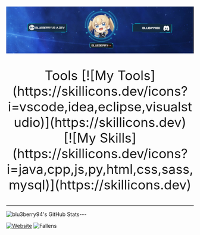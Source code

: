 <div align="center">

  ![banner](https://raw.githubusercontent.com/blu3berry94/blu3berry94/main/blub_banner.jpg)
  <p style="font-size: 35px;">Tools
  [![My Tools](https://skillicons.dev/icons?i=vscode,idea,eclipse,visualstudio)](https://skillicons.dev)
  <br>
  [![My Skills](https://skillicons.dev/icons?i=java,cpp,js,py,html,css,sass,mysql)](https://skillicons.dev)
</div>

---
  <img align="left" alt="blu3berry94's GitHub Stats" src="https://github-readme-stats.vercel.app/api?username=blu3berry94&show_icons=true&hide_border=false&title_color=ff652f&icon_color=FFE400&bg_color=09131B&text_color=ffffff&border_color=0c1a25" />
---

[![Website](https://img.shields.io/website?label=blueberry.is-a.dev&style=for-the-badge&url=https%3A%2F%2Fblueberry.is-a.dev)](https://blueberry.is-a.dev) ![Fallens](https://img.shields.io/website?label=Fallens.PW&style=for-the-badge&url=https%3A%2F%2FDown)

